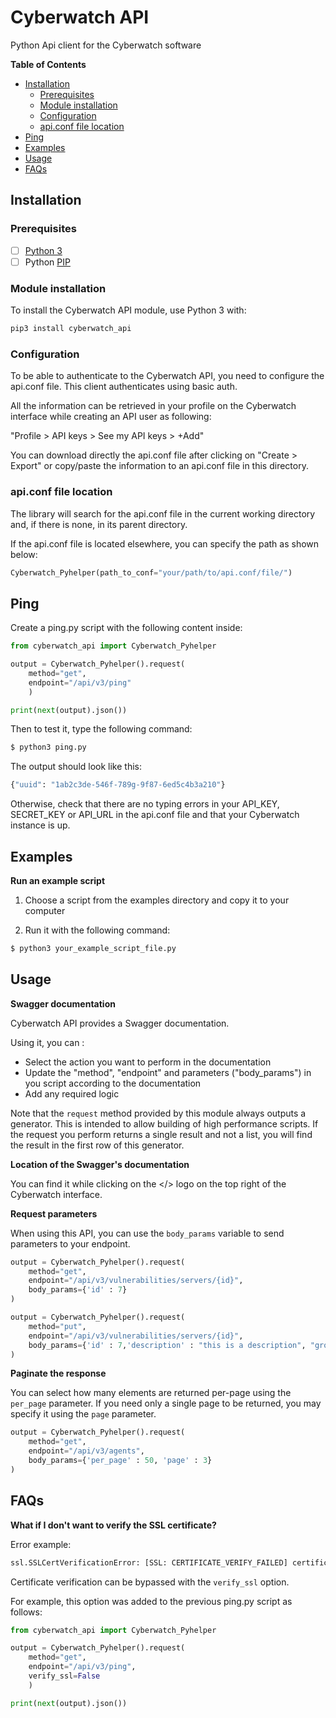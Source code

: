 # Cyberwatch API

Python Api client for the Cyberwatch software
<!-- START doctoc generated TOC please keep comment here to allow auto update -->
<!-- DON'T EDIT THIS SECTION, INSTEAD RE-RUN doctoc TO UPDATE -->
**Table of Contents** 

- [Installation](#installation)
  - [Prerequisites](#prerequisites)
  - [Module installation](#module-installation)
  - [Configuration](#configuration)
  - [api.conf file location](#apiconf-file-location)
- [Ping](#ping)
- [Examples](#examples)
- [Usage](#usage)
- [FAQs](#faqs)

<!-- END doctoc generated TOC please keep comment here to allow auto update -->
## Installation

### Prerequisites
- [ ] [Python 3](https://www.python.org/)
- [ ] Python [PIP](https://pypi.org/project/pip/)

### Module installation
To install the Cyberwatch API module, use Python 3 with:

```python
pip3 install cyberwatch_api
```

### Configuration

To be able to authenticate to the Cyberwatch API, you need to configure the api.conf file. This client authenticates using basic auth.

All the information can be retrieved in your profile on the Cyberwatch interface while creating an API user as following:

"Profile > API keys > See my API keys > +Add"

You can download directly the api.conf file after clicking on "Create > Export" or copy/paste the information to an api.conf file in this directory.

### api.conf file location

The library will search for the api.conf file in the current working directory and, if there is none, in its parent directory.

If the api.conf file is located elsewhere, you can specify the path as shown below:

```python
Cyberwatch_Pyhelper(path_to_conf="your/path/to/api.conf/file/")
```

## Ping

Create a ping.py script with the following content inside:

```python
from cyberwatch_api import Cyberwatch_Pyhelper

output = Cyberwatch_Pyhelper().request(
    method="get",
    endpoint="/api/v3/ping"
    )

print(next(output).json())
```

Then to test it, type the following command:

```bash
$ python3 ping.py
```

The output should look like this:
```bash
{"uuid": "1ab2c3de-546f-789g-9f87-6ed5c4b3a210"}
```

Otherwise, check that there are no typing errors in your API_KEY, SECRET_KEY or API_URL in the api.conf file and that your Cyberwatch instance is up.

## Examples

**Run an example script**

1. Choose a script from the examples directory and copy it to your computer

2. Run it with the following command:

```bash
$ python3 your_example_script_file.py
```

## Usage
**Swagger documentation**

Cyberwatch API provides a Swagger documentation.

Using it, you can :
 * Select the action you want to perform in the documentation
 * Update the "method", "endpoint" and parameters ("body_params") in you script according to the documentation 
 * Add any required logic

Note that the `request` method provided by this module always outputs a generator. This is intended to allow building of high performance scripts. If the request you perform returns a single result and not a list, you will find the result in the first row of this generator.

**Location of the Swagger's documentation**

You can find it while clicking on the </> logo on the top right of the Cyberwatch interface.

**Request parameters**

When using this API, you can use the `body_params` variable to send parameters to your endpoint.

```python
output = Cyberwatch_Pyhelper().request(
    method="get",
    endpoint="/api/v3/vulnerabilities/servers/{id}",
    body_params={'id' : 7}
)
```

```python
output = Cyberwatch_Pyhelper().request(
    method="put",
    endpoint="/api/v3/vulnerabilities/servers/{id}",
    body_params={'id' : 7,'description' : "this is a description", "groups":[3,4]}
)
```

**Paginate the response**

You can select how many elements are returned per-page using the `per_page` parameter. If you need only a single page to be returned, you may specify it using the `page` parameter. 

```python
output = Cyberwatch_Pyhelper().request(
    method="get",
    endpoint="/api/v3/agents",
    body_params={'per_page' : 50, 'page' : 3}
)
```

## FAQs

**What if I don't want to verify the SSL certificate?**

Error example:


```bash
ssl.SSLCertVerificationError: [SSL: CERTIFICATE_VERIFY_FAILED] certificate verify failed: self-signed certificate (_ssl.c:997)
```

Certificate verification can be bypassed with the `verify_ssl` option.

For example, this option was added to the previous ping.py script as follows:

```python
from cyberwatch_api import Cyberwatch_Pyhelper

output = Cyberwatch_Pyhelper().request(
    method="get",
    endpoint="/api/v3/ping",
    verify_ssl=False
    )

print(next(output).json())
```
